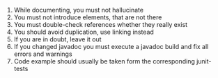 1. While documenting, you must not hallucinate
2. You must not introduce elements, that are not there
3. You must double-check references whether they really exist
4. You should avoid duplication, use linking instead
5. If you are in doubt, leave it out
6. If you changed javadoc you must execute a javadoc build and fix all errors and warnings
7. Code example should usually be taken form the corresponding junit-tests